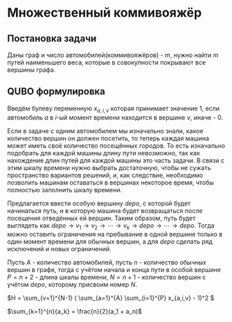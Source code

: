 # Множественный коммивояжёр
## Постановка задачи
Даны граф и число автомобилей(коммивояжёров) - $m$, нужно найти $m$ путей наименьшего веса, которые в совокупности покрывают все вершины графа.
## QUBO формулировка
Введём булеву переменную $x_{a,i,v}$ которая принимает значение $1$, если автомобиль $a$ в $i$-ый момент времени находится в вершине $v$, иначе - $0$.

Если в задаче с одним автомобилем мы изначально знали, какое количество вершин он должен посетить, то теперь каждая машина может иметь своё количество посещённых городов. То есть изначально подобрать для каждой машины длину пути невозможно, так как нахождение длин путей для каждой машины это часть задачи. В связи с этим шкалу времени нужно выбрать достаточную, чтобы не сужать пространство вариантов решений, и, как следствие, необходимо позволить машинам оставаться в вершинах некоторое время, чтобы полностью заполнить шкалу времени. 

Предлагается ввести особую вершину $depo$, с которой будет начинаться путь, и в которую машина будет возвращаться после посещения отведённых ей вершин. Таким образом, путь будет выглядеть как $depo\rightarrow v_1\rightarrow v_2\rightarrow \cdots \rightarrow v_k \rightarrow depo\rightarrow \cdots \rightarrow depo$. Тогда можно оставить ограничения на пребывание в одной вершине только в один момент времени для обычных вершин, а для $depo$ сделать ряд исключений и новых ограничений.

Пусть $A$ - количество автомобилей, пусть $n$ - количество обычных вершин в графе, тогда с учётом начала и конца пути в особой вершине $P = n + 2$ - длина шкалы времени, $N = n + 1$ - количество вершин с учётом $depo$, которому присвоим номер $N$.

$H = \sum_{v=1}^{N-1} ( \sum_{a=1}^{A} \sum_{i=1}^{P} x_{a,i,v} - 1)^2 $

$\sum_{k=1}^{n}{a_k} = \frac{n}{2}(a_1 + a_n)$
